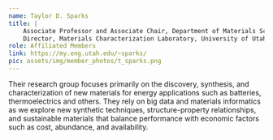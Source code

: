 ```yaml
---
name: Taylor D. Sparks
title: |
    Associate Professor and Associate Chair, Department of Materials Science and Engineering, University of Utah
    Director, Materials Characterization Laboratory, University of Utah
role: Affiliated Members
link: https://my.eng.utah.edu/~sparks/
pic: assets/img/member_photos/t_sparks.png
---
```


Their research group focuses primarily on the discovery, synthesis, and characterization of new materials for energy applications such as batteries, thermoelectrics and others. They rely on big data and materials informatics as we explore new synthetic techniques, structure-property relationships, and sustainable materials that balance performance with economic factors such as cost, abundance, and availability.
